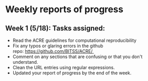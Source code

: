 # Weekly reports of progress

## Week 1 (5/18): Tasks assigned: 

- Read the ACRE guidelines for computational reproducibility  
- Fix any typos or glaring errors in the github repo: https://github.com/BITSS/ACRE/   
- Comment on any sections that are confusing or that you don't understand.    
- Clean the URL entries using regular expressions.     
- Updated your report of progress by the end of the week.  
